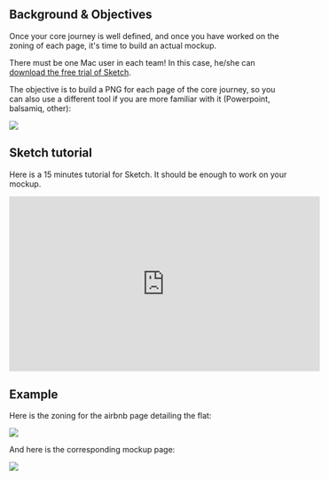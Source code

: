 ## Background & Objectives

Once your core journey is well defined, and once you have worked on the zoning of each page, it's time to build an actual mockup.

There must be one Mac user in each team! In this case, he/she can [download the free trial of Sketch](https://www.sketchapp.com/).

The objective is to build a PNG for each page of the core journey, so you can also use a different tool if you are more familiar with it (Powerpoint, balsamiq, other):

![](https://raw.githubusercontent.com/lewagon/fullstack-images/master/product-design/mockup-tools.png)


## Sketch tutorial

Here is a 15 minutes tutorial for Sketch. It should be enough to work on your mockup.

<iframe width="560" height="315" src="https://www.youtube.com/embed/zR-6RW3kHyM" frameborder="0" allowfullscreen></iframe>

## Example

Here is the zoning for the airbnb page detailing the flat:

![](https://raw.githubusercontent.com/lewagon/fullstack-images/master/product-design/show-zoning.png)

And here is the corresponding mockup page:

![](https://raw.githubusercontent.com/lewagon/fullstack-images/master/product-design/show-mockup.png)
